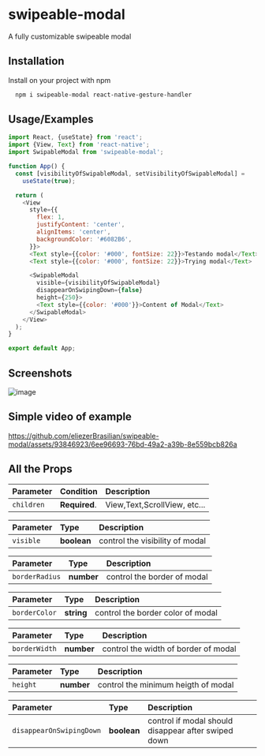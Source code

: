 # swipeable-modal

A fully customizable swipeable modal



## Installation

Install on your project with npm

```bash
  npm i swipeable-modal react-native-gesture-handler
```
## Usage/Examples

```javascript
import React, {useState} from 'react';
import {View, Text} from 'react-native';
import SwipableModal from 'swipeable-modal';

function App() {
  const [visibilityOfSwipableModal, setVisibilityOfSwipableModal] =
    useState(true);

  return (
    <View
      style={{
        flex: 1,
        justifyContent: 'center',
        alignItems: 'center',
        backgroundColor: '#6082B6',
      }}>
      <Text style={{color: '#000', fontSize: 22}}>Testando modal</Text>
      <Text style={{color: '#000', fontSize: 22}}>Trying modal</Text>

      <SwipableModal
        visible={visibilityOfSwipableModal}
        disappearOnSwipingDown={false}
        height={250}>
        <Text style={{color: '#000'}}>Content of Modal</Text>
      </SwipableModal>
    </View>
  );
}

export default App;

```


## Screenshots

![image](https://github.com/eliezerBrasilian/swipeable-modal/assets/93846923/922d4145-877b-4791-84c1-e7a18285272e)

## Simple video of example

https://github.com/eliezerBrasilian/swipeable-modal/assets/93846923/6ee96693-76bd-49a2-a39b-8e559bcb826a



## All the Props



| Parameter | Condition     | Description                |
| :-------- | :------- | :------------------------- |
| `children` | **Required**.  | View,Text,ScrollView, etc...|

| Parameter | Type| Description  |
| :-------- | :-------  | :---------------|
| `visible`  | **boolean**| control the visibility of modal |

| Parameter | Type| Description  |
| :-------- | :-------  | :---------------|
| `borderRadius`  | **number**| control the border of modal |

| Parameter | Type| Description  |
| :-------- | :-------  | :---------------|
| `borderColor`  | **string**| control the border color of modal |

| Parameter | Type| Description  |
| :-------- | :-------  | :---------------|
| `borderWidth`  | **number**| control the width of border of modal |

| Parameter | Type| Description  |
| :-------- | :-------  | :---------------|
| `height`  | **number**| control the minimum heigth of modal |

| Parameter | Type| Description  |
| :-------- | :-------  | :---------------|
| `disappearOnSwipingDown`  | **boolean**| control if modal should disappear after swiped down |



